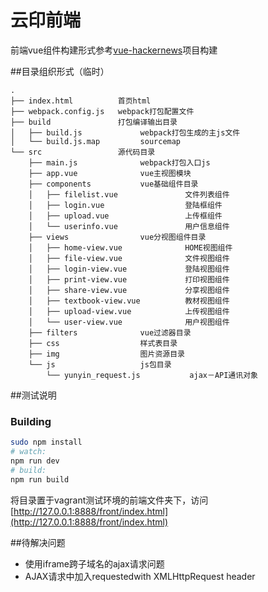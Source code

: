 # 云印前端

前端vue组件构建形式参考[vue-hackernews](https://github.com/vuejs/vue-hackernews)项目构建

##目录组织形式（临时）
>
```
.
├── index.html          首页html
├── webpack.config.js   webpack打包配置文件
├── build               打包编译输出目录
│   ├── build.js             webpack打包生成的主js文件
│   └── build.js.map         sourcemap  
└── src                 源代码目录
    ├── main.js              webpack打包入口js
    ├── app.vue              vue主视图模块
    ├── components           vue基础组件目录
    │   ├── filelist.vue               文件列表组件          
    │   ├── login.vue                  登陆框组件
    │   ├── upload.vue                 上传框组件
    │   └── userinfo.vue               用户信息组件
    ├── views                vue分视图组件目录
    │   ├── home-view.vue              HOME视图组件
    │   ├── file-view.vue              文件视图组件
    │   ├── login-view.vue             登陆视图组件
    │   ├── print-view.vue             打印视图组件
    │   ├── share-view.vue             分享视图组件
    │   ├── textbook-view.vue          教材视图组件
    │   ├── upload-view.vue            上传视图组件
    │   └── user-view.vue              用户视图组件
    ├── filters              vue过滤器目录
    ├── css                  样式表目录
    ├── img                  图片资源目录
    └── js                   js包目录
        └── yunyin_request.js           ajax－API通讯对象  
```
>>

##测试说明

### Building
``` bash
sudo npm install
# watch:
npm run dev
# build:
npm run build
```
将目录置于vagrant测试环境的前端文件夹下，访问[http://127.0.0.1:8888/front/index.html](http://127.0.0.1:8888/front/index.html)

##待解决问题
+ 使用iframe跨子域名的ajax请求问题
+ AJAX请求中加入requestedwith XMLHttpRequest header 